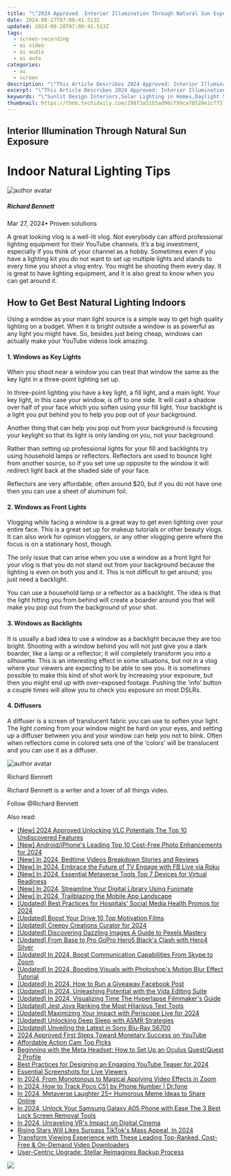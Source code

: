 ```yaml
---
title: "\"2024 Approved  Interior Illumination Through Natural Sun Exposure\""
date: 2024-08-27T07:08:41.513Z
updated: 2024-08-28T07:08:41.513Z
tags: 
  - screen-recording
  - ai video
  - ai audio
  - ai auto
categories: 
  - ai
  - screen
description: "\"This Article Describes 2024 Approved: Interior Illumination Through Natural Sun Exposure\""
excerpt: "\"This Article Describes 2024 Approved: Interior Illumination Through Natural Sun Exposure\""
keywords: "\"Sunlit Design Interiors,Solar Lighting in Homes,Daylight Spaces Enhancement,Eco-Friendly Illumination,Bright Room Strategies,Sun Exposure Techniques,Natural Luminance Boost\""
thumbnail: https://thmb.techidaily.com/298f3a51b5ad96cf99ca78528e1cf7576a8f7bf919402e8696c70895bc723b47.jpg
---
```


## Interior Illumination Through Natural Sun Exposure

# Indoor Natural Lighting Tips

![author avatar](https://images.wondershare.com/filmora/article-images/richard-bennett.jpg)

##### Richard Bennett

 Mar 27, 2024• Proven solutions

 A great looking vlog is a well-lit vlog. Not everybody can afford professional lighting equipment for their YouTube channels. It’s a big investment, especially if you think of your channel as a hobby. Sometimes even if you have a lighting kit you do not want to set up multiple lights and stands to every time you shoot a vlog entry. You might be shooting them every day. It is great to have lighting equipment, and it is also great to know when you can get around it.

## How to Get Best Natural Lighting Indoors

 Using a window as your main light source is a simple way to get high quality lighting on a budget. When it is bright outside a window is as powerful as any light you might have. So, besides just being cheap, windows can actually make your YouTube videos look amazing.

#### 1\. Windows as Key Lights

 When you shoot near a window you can treat that window the same as the key light in a three-point lighting set up.

 In three-point lighting you have a key light, a fill light, and a main light. Your key light, in this case your window, is off to one side. It will cast a shadow over half of your face which you soften using your fill light. Your backlight is a light you put behind you to help you pop out of your background.

 Another thing that can help you pop out from your background is focusing your keylight so that its light is only landing on you, not your background.

 Rather than setting up professional lights for your fill and backlights try using household lamps or reflectors. Reflectors are used to bounce light from another source, so if you set one up opposite to the window it will redirect light back at the shaded side of your face.

 Reflectors are very affordable, often around $20, but if you do not have one then you can use a sheet of aluminum foil.

#### 2\. Windows as Front Lights

 Vlogging while facing a window is a great way to get even lighting over your entire face. This is a great set up for makeup tutorials or other beauty vlogs. It can also work for opinion vloggers, or any other vlogging genre where the focus is on a stationary host, though.

 The only issue that can arise when you use a window as a front light for your vlog is that you do not stand out from your background because the lighting is even on both you and it. This is not difficult to get around; you just need a backlight.

 You can use a household lamp or a reflector as a backlight. The idea is that the light hitting you from behind will create a boarder around you that will make you pop out from the background of your shot.

#### 3\. Windows as Backlights

 It is usually a bad idea to use a window as a backlight because they are too bright. Shooting with a window behind you will not just give you a dark boarder, like a lamp or a reflector; it will completely transform you into a silhouette. This is an interesting effect in some situations, but not in a vlog where your viewers are expecting to be able to see you. It is sometimes possible to make this kind of shot work by increasing your exposure, but then you might end up with over-exposed footage. Pushing the ‘info’ button a couple times will allow you to check you exposure on most DSLRs.

#### 4\. Diffusers

 A diffuser is a screen of translucent fabric you can use to soften your light. The light coming from your window might be hard on your eyes, and setting up a diffuser between you and your window can help you not to blink. Often when reflectors come in colored sets one of the ‘colors’ will be translucent and you can use it as a diffuser.

![author avatar](https://images.wondershare.com/filmora/article-images/richard-bennett.jpg)

Richard Bennett

Richard Bennett is a writer and a lover of all things video.

Follow @Richard Bennett


<ins class="adsbygoogle"
     style="display:block"
     data-ad-format="autorelaxed"
     data-ad-client="ca-pub-7571918770474297"
     data-ad-slot="1223367746"></ins>



<ins class="adsbygoogle"
     style="display:block"
     data-ad-client="ca-pub-7571918770474297"
     data-ad-slot="8358498916"
     data-ad-format="auto"
     data-full-width-responsive="true"></ins>






<span class="atpl-alsoreadstyle">Also read:</span>
<div><ul>
<li><a href="https://article-knowledge.techidaily.com/new-2024-approved-unlocking-vlc-potentials-the-top-10-undiscovered-features/"><u>[New] 2024 Approved  Unlocking VLC Potentials  The Top 10 Undiscovered Features</u></a></li>
<li><a href="https://article-knowledge.techidaily.com/new-androidiphones-leading-top-10-cost-free-photo-enhancements-for-2024/"><u>[New] Android/iPhone's Leading Top 10 Cost-Free Photo Enhancements for 2024</u></a></li>
<li><a href="https://article-knowledge.techidaily.com/new-in-2024-bedtime-videos-breakdown-stories-and-reviews/"><u>[New] In 2024, Bedtime Videos Breakdown  Stories and Reviews</u></a></li>
<li><a href="https://facebook-videos.techidaily.com/new-in-2024-embrace-the-future-of-tv-engage-with-fb-live-via-roku/"><u>[New] In 2024, Embrace the Future of TV  Engage with FB Live via Roku</u></a></li>
<li><a href="https://article-knowledge.techidaily.com/new-in-2024-essential-metaverse-tools-top-7-devices-for-virtual-readiness/"><u>[New] In 2024, Essential Metaverse Tools  Top 7 Devices for Virtual Readiness</u></a></li>
<li><a href="https://article-knowledge.techidaily.com/new-in-2024-streamline-your-digital-library-using-funimate/"><u>[New] In 2024, Streamline Your Digital Library Using Funimate</u></a></li>
<li><a href="https://article-knowledge.techidaily.com/new-in-2024-trailblazing-the-mobile-app-landscape/"><u>[New] In 2024, Trailblazing the Mobile App Landscape</u></a></li>
<li><a href="https://article-knowledge.techidaily.com/updated-best-practices-for-hospitals-social-media-health-promos-for-2024/"><u>[Updated] Best Practices for Hospitals' Social Media Health Promos for 2024</u></a></li>
<li><a href="https://article-knowledge.techidaily.com/updated-boost-your-drive-10-top-motivation-films/"><u>[Updated] Boost Your Drive  10 Top Motivation Films</u></a></li>
<li><a href="https://article-knowledge.techidaily.com/updated-creepy-creations-curator-for-2024/"><u>[Updated] Creepy Creations Curator for 2024</u></a></li>
<li><a href="https://article-knowledge.techidaily.com/updated-discovering-dazzling-images-a-guide-to-pexels-mastery/"><u>[Updated] Discovering Dazzling Images  A Guide to Pexels Mastery</u></a></li>
<li><a href="https://article-knowledge.techidaily.com/updated-from-base-to-pro-gopro-hero5-blacks-clash-with-hero4-silver/"><u>[Updated] From Base to Pro  GoPro Hero5 Black's Clash with Hero4 Silver</u></a></li>
<li><a href="https://article-knowledge.techidaily.com/updated-in-2024-boost-communication-capabilities-from-skype-to-zoom/"><u>[Updated] In 2024, Boost Communication Capabilities  From Skype to Zoom</u></a></li>
<li><a href="https://article-knowledge.techidaily.com/updated-in-2024-boosting-visuals-with-photoshops-motion-blur-effect-tutorial/"><u>[Updated] In 2024, Boosting Visuals with Photoshop's Motion Blur Effect Tutorial</u></a></li>
<li><a href="https://article-knowledge.techidaily.com/updated-in-2024-how-to-run-a-giveaway-facebook-post/"><u>[Updated] In 2024, How to Run a Giveaway Facebook Post</u></a></li>
<li><a href="https://article-knowledge.techidaily.com/updated-in-2024-unleashing-potential-with-the-vida-editing-suite/"><u>[Updated] In 2024, Unleashing Potential with the Vida Editing Suite</u></a></li>
<li><a href="https://article-knowledge.techidaily.com/updated-in-2024-visualizing-time-the-hyperlapse-filmmakers-guide/"><u>[Updated] In 2024, Visualizing Time  The Hyperlapse Filmmaker's Guide</u></a></li>
<li><a href="https://article-knowledge.techidaily.com/updated-jest-joys-ranking-the-most-hilarious-text-tools/"><u>[Updated] Jest Joys  Ranking the Most Hilarious Text Tools</u></a></li>
<li><a href="https://article-knowledge.techidaily.com/updated-maximizing-your-impact-with-periscope-live-for-2024/"><u>[Updated] Maximizing Your Impact with Periscope Live for 2024</u></a></li>
<li><a href="https://article-knowledge.techidaily.com/updated-unlocking-deep-sleep-with-asmr-strategies/"><u>[Updated] Unlocking Deep Sleep with ASMR Strategies</u></a></li>
<li><a href="https://article-knowledge.techidaily.com/updated-unveiling-the-latest-in-sony-blu-ray-s6700/"><u>[Updated] Unveiling the Latest in Sony Blu-Ray S6700</u></a></li>
<li><a href="https://youtube-docs.techidaily.com/approved-first-steps-toward-monetary-success-on-youtube/"><u>2024 Approved  First Steps Toward Monetary Success on YouTube</u></a></li>
<li><a href="https://extra-tips.techidaily.com/affordable-action-cam-top-picks/"><u>Affordable Action Cam Top Picks</u></a></li>
<li><a href="https://tech-recovery.techidaily.com/beginning-with-the-meta-headset-how-to-set-up-an-oculus-questquest-2-profile/"><u>Beginning with the Meta Headset: How to Set Up an Oculus Quest/Quest 2 Profile</u></a></li>
<li><a href="https://youtube-videos.techidaily.com/best-practices-for-designing-an-engaging-youtube-teaser-for-2024/"><u>Best Practices for Designing an Engaging YouTube Teaser for 2024</u></a></li>
<li><a href="https://article-knowledge.techidaily.com/essential-screenshots-for-live-viewers/"><u>Essential Screenshots for Live Viewers</u></a></li>
<li><a href="https://article-knowledge.techidaily.com/in-2024-from-monotonous-to-magical-applying-video-effects-in-zoom/"><u>In 2024, From Monotonous to Magical  Applying Video Effects in Zoom</u></a></li>
<li><a href="https://android-location-track.techidaily.com/in-2024-how-to-track-poco-c51-by-phone-number-drfone-by-drfone-virtual-android/"><u>In 2024, How to Track Poco C51 by Phone Number | Dr.fone</u></a></li>
<li><a href="https://article-knowledge.techidaily.com/in-2024-metaverse-laughter-25plus-humorous-meme-ideas-to-share-online/"><u>In 2024, Metaverse Laughter  25+ Humorous Meme Ideas to Share Online</u></a></li>
<li><a href="https://android-unlock.techidaily.com/in-2024-unlock-your-samsung-galaxy-a05-phone-with-ease-the-3-best-lock-screen-removal-tools-by-drfone-android/"><u>In 2024, Unlock Your Samsung Galaxy A05 Phone with Ease The 3 Best Lock Screen Removal Tools</u></a></li>
<li><a href="https://article-knowledge.techidaily.com/in-2024-unraveling-vrs-impact-on-digital-cinema/"><u>In 2024, Unraveling VR's Impact on Digital Cinema</u></a></li>
<li><a href="https://tiktok-clips.techidaily.com/rising-stars-will-likes-surpass-tiktoks-mass-appeal-in-2024/"><u>Rising Stars  Will Likes Surpass TikTok's Mass Appeal, In 2024</u></a></li>
<li><a href="https://youtube-clips.techidaily.com/transform-viewing-experience-with-these-leading-top-ranked-cost-free-and-on-demand-video-downloaders/"><u>Transform Viewing Experience with These Leading Top-Ranked, Cost-Free & On-Demand Video Downloaders</u></a></li>
<li><a href="https://data-wizards.techidaily.com/user-centric-upgrade-stellar-reimagines-backup-process/"><u>User-Centric Upgrade: Stellar Reimagines Backup Process</u></a></li>
</ul></div>

<!-- affiliate ads begin -->
<a href="https://store.advancedwebranking.com/order/checkout.php?PRODS=4715051&QTY=1&AFFILIATE=108875&CART=1"><img src="https://secure.avangate.com/images/merchant/14edc6ebfdae2e23bbed83d67f50e983/products/33_awr%20logo.png" border="0"></a>
<!-- affiliate ads end -->